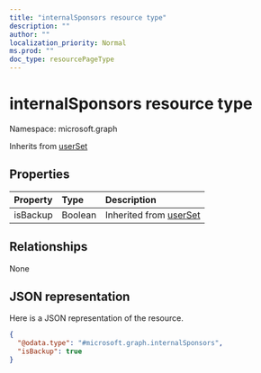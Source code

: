 ```yaml
---
title: "internalSponsors resource type"
description: ""
author: ""
localization_priority: Normal
ms.prod: ""
doc_type: resourcePageType
---
```


# internalSponsors resource type


Namespace: microsoft.graph




Inherits from [userSet](../resources/userset.md)

## Properties
|Property|Type|Description|
|:---|:---|:---|
|isBackup|Boolean| Inherited from [userSet](../resources/userset.md)|

## Relationships
None

## JSON representation
Here is a JSON representation of the resource.
<!-- {
  "blockType": "resource",
  "@odata.type": "microsoft.graph.internalSponsors"
}
-->
``` json
{
  "@odata.type": "#microsoft.graph.internalSponsors",
  "isBackup": true
}
```

